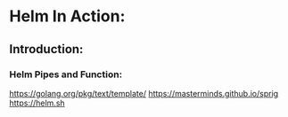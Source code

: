 # Helm In Action:
## Introduction:


### Helm Pipes and Function:
https://golang.org/pkg/text/template/
https://masterminds.github.io/sprig
https://helm.sh

